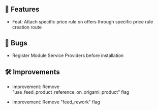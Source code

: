 ## 🚀 Features

- Feat: Attach specific price rule on offers through specific price rule creation route


## 🐛 Bugs

- Register Module Service Providers before installation


## 🛠️ Improvements

- Improvement: Remove "use_feed_product_reference_on_origami_product" flag

- Improvement: Remove "feed_rework" flag